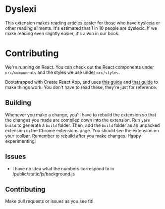 # Dyslexi

This extension makes reading articles easier for those who have dyslexia or other reading ailments. It's estimated that 1 in 10 people are dyslexic. If we make reading even slightly easier, it's a win in our book.

# Contributing

We're running on React. You can check out the React components under `src/components` and the styles we use under `src/styles`.

Bootstrapped with Create React App, and uses [this guide](https://veerasundar.com/blog/2018/05/how-to-create-a-chrome-extension-in-react-js/) and [that guide](https://medium.com/@gilfink/building-a-chrome-extension-using-react-c5bfe45aaf36) to make things work. You don't have to read these, they're just for reference.

## Building

Whenever you make a change, you'll have to rebuild the extension so that the changes you made are compiled down into the extension. Run `yarn build` to generate a `build` folder. Then, add the `build` folder as an unpacked extension in the Chrome extensions page. You should see the extension on your toolbar. Remember to rebuild after you make changes. Happy experimenting!

## Issues

- I have no idea what the numbers correspond to in /public/static/js/background.js

## Contributing

Make pull requests or issues as you see fit!